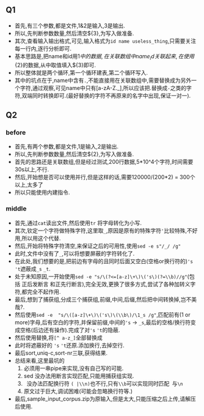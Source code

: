 <!--
 * @Github: https://github.com/Certseeds/CS310_NLP_ASR
 * @Organization: SUSTech
 * @Author: nanoseeds
 * @Date: 2020-04-04 18:18:03
 * @LastEditors: nanoseeds
 * @LastEditTime: 2020-04-08 17:27:35
 * @License: CC-BY-NC-SA_V4_0 or any later version 
 -->


## Q1
+ 首先,有三个参数,都是文件,1&2是输入,3是输出.
+ 所以,先判断参数数量,然后清空${3},为写入做准备.
+ 其次,查看输入输出格式,可见,输入格式为`id name useless_thing`,只需要关注每一行内,逐行分析即可.
+ 基本思路是,把name和id用${1}中的数据,在关联数组中name_id关联起来,在使用${2}的数据,从中取值填入${3}即可.
+ 所以整体就是两个循环,第一个循环建表,第二个循环写入.
+ 其中的坑点在于,name中含有`.`,不能直接用在关联数组中,需要替换成为另外一个字符,通过观察,可见name中只有[a-zA-Z._],所以应该把.替换成`-`之类的字符,双端同时转换即可.(最好替换的字符不再原来的名字中出现,保证一对一).

## Q2
### before
+ 首先,有两个参数,都是文件,1是输入,2是输出.
+ 所以,先判断参数数量,然后清空${2},为写入做准备.
+ 首先的思路还是关联数组,但是经过测试,200行数据,5*10^4个字符,时间需要30s以上,不行.
+ 然后,开始想是否可以使用并行,但是这样的话,需要120000/(200*2) = 300个以上,太多了
+ 所以只能使用内建指令.
### middle
+ 首先,通过`cat`读出文件,然后使用`tr` 将字母转化为小写.
+ 其次,钦定一个字符做特殊字符,这里取`_`,原因是原有的特殊字符`'`比较特殊,不好用,所以用这个代替.
+ 然后,开始将特殊字符清空,来保证之后的可用性,使用`sed -e s"/_/ /g" `
+ 此时,文件中没有了`_`,可以将想要屏蔽的字符转化了.
+ 在此处,我们想要的是,把前边有字母的且同时后面又空白(空格or换行符的)`'s` `'t`遮蔽成`_s` `_t`.
+ 处于未知原因,一开始使用`sed -e "s/\(?<=[a-z]\+\)\('s\)(?=\\b)//g"`(包括 正后发断言 和正先行断言),完全无效,更换了很多方式,尝试了各种加转义字符,都完全不起作用.
+ 最后,想到了捕获组,分成三个捕获组,前缀,中间,后缀,然后把中间转换掉,岂不美哉?.
+ 然后使用`sed -e  "s/\([a-z]\+\)\('s\)\(\\b\)/\1_s /g"`,匹配前有(1 or more)字母,后有空白的字符,并保留前缀,中间的`'s` -> `_s`,最后的空格/换行符变成空格(后边还有操作).完成了对`'s` `'t`的隐蔽.
+ 然后使用替换,将`[^ a-z_]`全部替换成` `
+ 此时将遮蔽好的 `'s` `'t`还原.添加换行,去掉空行.
+ 最后sort,uniq-c,sort-nr三联,获得结果.
+ 总结来看,这里最坑的
    1. 必须用一串pipe来实现,没有自己写的可能.
    2. sed 没办法用断言实现匹配,只能用捕获组实现.
    3. ` `没办法匹配换行符 `( |\\n)`也不行,只有`\\b`可以实现同时匹配` `与`\n`
    4. 原文过于巨大,调试困难(可能会忽略换行符等.)
+ 最后,sample_input_corpus.zip为原输入,但是太大,只能压缩之后上传,请解压后使用.